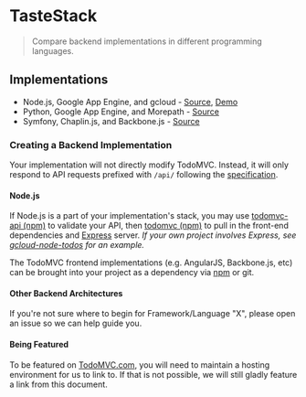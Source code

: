 # TasteStack

> Compare backend implementations in different programming languages.

## Implementations

- Node.js, Google App Engine, and gcloud - [Source](https://github.com/GoogleCloudPlatform/gcloud-node-todos), [Demo](http://gcloud-todos.appspot.com)
- Python, Google App Engine, and Morepath - [Source](https://github.com/webmaven/appengine-todos-morepath)
- Symfony, Chaplin.js, and Backbone.js - [Source](https://github.com/dunglas/DunglasTodoMVCBundle)


### Creating a Backend Implementation

Your implementation will not directly modify TodoMVC. Instead, it will only respond to API requests prefixed with `/api/` following the [specification](https://github.com/tastejs/todomvc-api/blob/master/todos.apib).

#### Node.js
If Node.js is a part of your implementation's stack, you may use [todomvc-api (npm)](https://npmjs.org/package/todomvc-api) to validate your API, then [todomvc (npm)](http://npmjs.org/package/todomvc) to pull in the front-end dependencies and [Express](http://expressjs.com/) server. *If your own project involves Express, see [gcloud-node-todos](https://github.com/GoogleCloudPlatform/gcloud-node-todos/blob/master/server.js#L13) for an example.*

The TodoMVC frontend implementations (e.g. AngularJS, Backbone.js, etc) can be brought into your project as a dependency via [npm](http://npmjs.org/package/todomvc) or git.

#### Other Backend Architectures
If you're not sure where to begin for Framework/Language "X", please open an issue so we can help guide you.

#### Being Featured
To be featured on [TodoMVC.com](https://todomvc.com), you will need to maintain a hosting environment for us to link to. If that is not possible, we will still gladly feature a link from this document.
